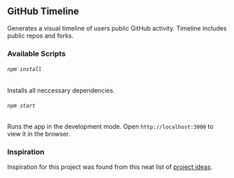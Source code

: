 ## GitHub Timeline

Generates a visual timeline of users public GitHub activity. Timeline includes public repos and forks.

### Available Scripts

###### `npm install`

Installs all neccessary dependencies.

###### `npm start`

Runs the app in the development mode.
Open `http://localhost:3000` to view it in the browser.

### Inspiration

Inspiration for this project was found from this neat list of [ project ideas](https://github.com/florinpop17/app-ideas).
